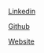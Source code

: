 [Linkedin](https://linkedin.com/in/iamarunchauhan) 

[Github](https://github.com/iamarunchauhan) 

[Website](https://sites.google.com/view/iamarunchauhan) 
